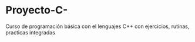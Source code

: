 # Proyecto-C-
Curso de programación básica  con el lenguajes C++ con ejercicios, rutinas, practicas integradas
